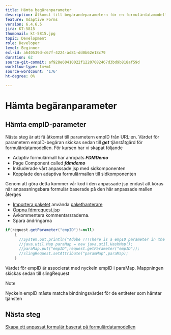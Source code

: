 ```yaml
---
title: Hämta begäranparameter
description: Åtkomst till begärandeparametern för en formulärdatamodell förifyllningstjänst
feature: Adaptive Forms
version: 6.4,6.5
jira: KT-5815
thumbnail: kt-5815.jpg
topic: Development
role: Developer
level: Beginner
exl-id: a640539d-c67f-4224-ad81-dd0b62e18c79
duration: 62
source-git-commit: af928e60410022f12207082467d3bd9b818af59d
workflow-type: tm+mt
source-wordcount: '176'
ht-degree: 0%

---
```


# Hämta begäranparameter

## Hämta empID-parameter

Nästa steg är att få åtkomst till parametern empID från URL:en. Värdet för parametern empID-begäran skickas sedan till **_get_** tjänståtgärd för formulärdatamodellen.
För kursen har vi skapat följande

* Adaptiv formulärmall har anropats **_FDMDemo_**
* Page Component called **_fdmdemo_**
* Inkluderade vårt anpassade jsp med sidkomponenten
* Kopplade den adaptiva formulärmallen till sidkomponenten

Genom att göra detta kommer vår kod i den anpassade jsp endast att köras när anpassningsbara formulär baserade på den här anpassade mallen återges

* [Importera paketet](assets/template-page-component.zip) använda [pakethanterare](http://localhost:4502/crx/packmgr/index.jsp)
* [Öppna fdmrequest.jsp](http://localhost:4502/crx/de/index.jsp#/apps/fdmdemo/component/page/fdmdemo/fdmrequest.jsp)
* Avkommentera kommentarsraderna.
* Spara ändringarna

```java
if(request.getParameter("empID")!=null)
    {
      //System.out.println("Adobe !!!There is a empID parameter in the request "+request.getParameter("empID"));
      //java.util.Map paraMap = new java.util.HashMap();
      //paraMap.put("empID",request.getParameter("empID"));
      //slingRequest.setAttribute("paramMap",paraMap);
    }
```

Värdet för empID är associerat med nyckeln empID i paraMap. Mappningen skickas sedan till slingRequest

>[!NOTE]
>
>Nyckeln empID måste matcha bindningsvärdet för de entiteter som hämtar tjänsten

## Nästa steg

[Skapa ett anpassat formulär baserat på formulärdatamodellen](./create-adaptive-form.md)
